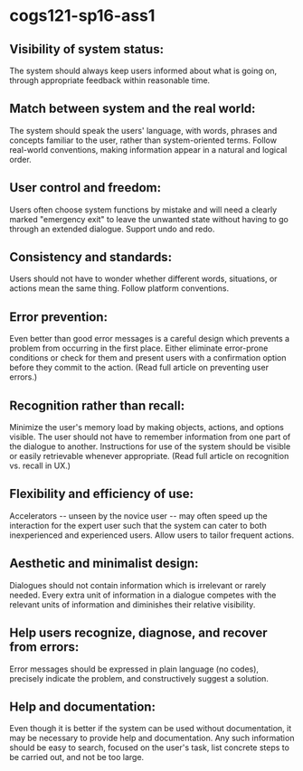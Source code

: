 # cogs121-sp16-ass1

## Visibility of system status:
The system should always keep users informed about what is going on, through appropriate feedback within reasonable time.

## Match between system and the real world:
The system should speak the users' language, with words, phrases and concepts familiar to the user, rather than system-oriented terms. Follow real-world conventions, making information appear in a natural and logical order.

## User control and freedom:
Users often choose system functions by mistake and will need a clearly marked "emergency exit" to leave the unwanted state without having to go through an extended dialogue. Support undo and redo.

## Consistency and standards:
Users should not have to wonder whether different words, situations, or actions mean the same thing. Follow platform conventions.

## Error prevention:
Even better than good error messages is a careful design which prevents a problem from occurring in the first place. Either eliminate error-prone conditions or check for them and present users with a confirmation option before they commit to the action.
(Read full article on preventing user errors.)

## Recognition rather than recall:
Minimize the user's memory load by making objects, actions, and options visible. The user should not have to remember information from one part of the dialogue to another. Instructions for use of the system should be visible or easily retrievable whenever appropriate.
(Read full article on recognition vs. recall in UX.)

## Flexibility and efficiency of use:
Accelerators -- unseen by the novice user -- may often speed up the interaction for the expert user such that the system can cater to both inexperienced and experienced users. Allow users to tailor frequent actions.

## Aesthetic and minimalist design:
Dialogues should not contain information which is irrelevant or rarely needed. Every extra unit of information in a dialogue competes with the relevant units of information and diminishes their relative visibility.

## Help users recognize, diagnose, and recover from errors:
Error messages should be expressed in plain language (no codes), precisely indicate the problem, and constructively suggest a solution.

## Help and documentation:
Even though it is better if the system can be used without documentation, it may be necessary to provide help and documentation. Any such information should be easy to search, focused on the user's task, list concrete steps to be carried out, and not be too large.
